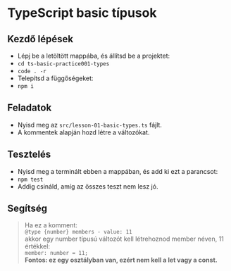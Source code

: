 # TypeScript basic típusok

## Kezdő lépések
- Lépj be a letöltött mappába, és állítsd be a projektet:
- `cd ts-basic-practice001-types`
- `code . -r`
- Telepítsd a függőségeket:
- `npm i`

## Feladatok
- Nyisd meg az `src/lesson-01-basic-types.ts` fájlt.
- A kommentek alapján hozd létre a változókat.

## Tesztelés
- Nyisd meg a terminált ebben a mappában, és add ki ezt a parancsot:
- `npm test`
- Addig csináld, amíg az összes teszt nem lesz jó.

## Segítség
> Ha ez a komment:  
> `@type {number} members - value: 11`  
> akkor egy number típusú változót kell létrehoznod member néven, 11 értékkel:  
> `member: number = 11;`  
> __Fontos: ez egy osztályban van, ezért nem kell a let vagy a const.__
